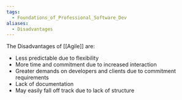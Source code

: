 ```yaml
---
tags:
  - Foundations_of_Professional_Software_Dev
aliases:
  - Disadvantages
---
```

The Disadvantages of [[Agile]] are:
- Less predictable due to flexibility
- More time and commitment due to increased interaction
- Greater demands on developers and clients due to commitment requirements
- Lack of documentation
- May easily fall off track due to lack of structure